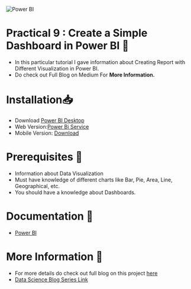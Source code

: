 
![Power BI](https://sereviso.com/wp-content/uploads/2018/06/power-bi-1.jpg)

# Practical 9 : Create a Simple Dashboard in Power BI 🏹
* In this particular tutorial I gave information about Creating Report with Different Visualization in Power BI.
* Do check out Full Blog on Medium For **More Information.**

# Installation📥
* Download [Power BI Desktop](https://aka.ms/pbidesktopstore)
* Web Version:[Power Bi Service](https://powerbi.microsoft.com/en-us/landing/signin/)
* Mobile Version: [Download](https://powerbi.microsoft.com/en-us/downloads/)

# Prerequisites 🚀
* Information about Data Visualization
* Must have knowledge of different charts like Bar, Pie, Area, Line, Geographical, etc.
* You should have a knowledge about Dashboards.

# Documentation 🎯
* [Power BI](https://monashdatafluency.github.io/Power_BI/introduction-to-power-bi.html)

# More Information 📩
* For more details do check out full blog on this project [here](https://medium.com/geekculture/data-science-build-your-first-power-bi-report-ec7d518bdf1a)
* [Data Science Blog Series Link](https://znap.link/manthan.bhikadiya)
